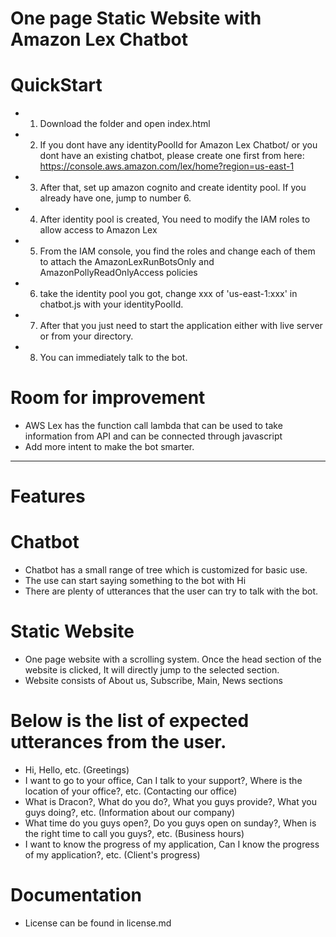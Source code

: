 # One page Static Website with Amazon Lex Chatbot
# QuickStart
- 1. Download the folder and open index.html
- 2. If you dont have any identityPoolId for Amazon Lex Chatbot/ or you dont have an existing chatbot, please create one first from here: https://console.aws.amazon.com/lex/home?region=us-east-1
- 3. After that, set up amazon cognito and create identity pool. If you already have one, jump to number 6.
- 4. After identity pool is created, You need to modify the IAM roles to allow access to Amazon Lex
- 5. From the IAM console, you find the roles and change each of them to attach the AmazonLexRunBotsOnly and AmazonPollyReadOnlyAccess policies
- 6. take the identity pool you got, change xxx of 'us-east-1:xxx' in chatbot.js with your identityPoolId.
- 7. After that you just need to start the application either with live server or from your directory.
- 8. You can immediately talk to the bot. 
# Room for improvement 
- AWS Lex has the function call lambda that can be used to take information from API and can be connected through javascript
- Add more intent to make the bot smarter.
-------------------------------------------------------------------------------------------------------------------------------------
# Features 
# Chatbot
- Chatbot has a small range of tree which is customized for basic use.
- The use can start saying something to the bot with Hi
- There are plenty of utterances that the user can try to talk with the bot. 
# Static Website 
- One page website with a scrolling system. Once the head section of the website is clicked, It will directly jump to the selected section.
- Website consists of About us, Subscribe, Main, News sections
# Below is the list of expected utterances from the user.
- Hi, Hello, etc. (Greetings)
- I want to go to your office, Can I talk to your support?, Where is the location of your office?, etc. (Contacting our office)
- What is Dracon?, What do you do?, What you guys provide?, What you guys doing?, etc. (Information about our company)
- What time do you guys open?, Do you guys open on sunday?, When is the right time to call you guys?, etc. (Business hours)
- I want to know the progress of my application, Can I know the progress of my application?, etc. (Client's progress)
# Documentation 
- License can be found in license.md
